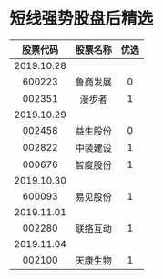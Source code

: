 # 短线强势股盘后精选
|股票代码|股票名称|优选|
|:-:    |:-:   |:-:|
|2019.10.28|||
|600223|鲁商发展|0|
|002351|漫步者 |1|
|2019.10.29|||||
|002458|益生股份|0|
|002822|中装建设 |1|
|000676|智度股份|1|
|2019.10.30|||||
|600093|易见股份|1|
|2019.11.01|||||
|002280|联络互动|1|
|2019.11.04|||||
|002100|天康生物|1|
